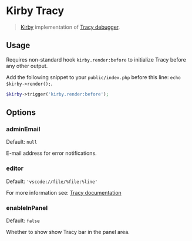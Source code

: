 # Kirby Tracy

> [Kirby](https://getkirby.com) implementation of [Tracy debugger](https://tracy.nette.org/en/).

## Usage

Requires non-standard hook `kirby.render:before` to initialize Tracy before any other output.

Add the following snippet to your `public/index.php` before this line: `echo $kirby->render();`.

```php
$kirby->trigger('kirby.render:before');
```

## Options

### adminEmail

Default: `null`

E-mail address for error notifications.

### editor

Default: `'vscode://file/%file:%line'`

For more information see: [Tracy documentation](https://tracy.nette.org/en/open-files-in-ide)

### enableInPanel

Default: `false`

Whether to show show Tracy bar in the panel area.
